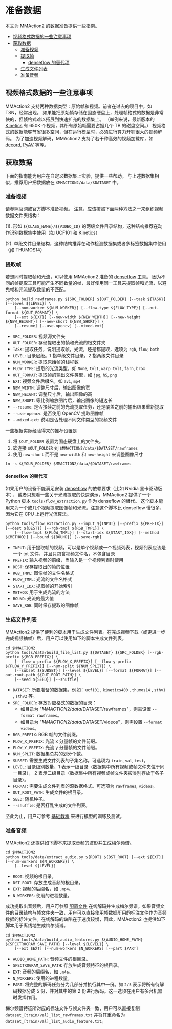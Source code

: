 # 准备数据

本文为 MMAction2 的数据准备提供一些指南。

<!-- TOC -->

- [视频格式数据的一些注意事项](#视频格式数据的一些注意事项)
- [获取数据](#获取数据)
  - [准备视频](#准备视频)
  - [提取帧](#提取帧)
    - [denseflow 的替代项](#denseflow-的替代项)
  - [生成文件列表](#生成文件列表)
  - [准备音频](#准备音频)

<!-- TOC -->

## 视频格式数据的一些注意事项

MMAction2 支持两种数据类型：原始帧和视频。前者在过去的项目中，如 TSN，经常出现。
如果能把原始帧存储在固态硬盘上，处理帧格式的数据是非常快的，但帧格式难以拓展到快速扩充的数据集上。
（举例来说，最新版本的 [Kinetics](https://deepmind.com/research/open-source/open-source-datasets/kinetics/) 有 650K 个视频，其所有原始帧需要占据几个 TB 的磁盘空间。）
视频格式的数据能够节省很多空间，但在运行模型时，必须进行算力开销很大的视频解码。
为了加速视频解码，MMAction2 支持了若干种高效的视频加载库，如 [decord](https://github.com/zhreshold/decord), [PyAV](https://github.com/PyAV-Org/PyAV) 等等。

## 获取数据

下面的指南能为用户在自定义数据集上实验，提供一些帮助。
与上述数据集相似，推荐用户把数据放在 `$MMACTION2/data/$DATASET` 中。

### 准备视频

请参照官网或官方脚本准备视频。
注意，应该按照下面两种方法之一来组织视频数据文件夹结构：

(1). 形如 `${CLASS_NAME}/${VIDEO_ID}` 的两级文件目录结构，这种结构推荐在动作识别数据集中使用（如 UCF101 和 Kinetics）

(2). 单级文件目录结构，这种结构推荐在动作检测数据集或者多标签数据集中使用（如 THUMOS14）

### 提取帧

若想同时提取帧和光流，可以使用 MMAction2 准备的 [denseflow](https://github.com/open-mmlab/denseflow) 工具。
因为不同的帧提取工具可能产生不同数量的帧，最好使用同一工具来提取帧和光流，以避免帧和光流提取数量的不匹配。

```shell
python build_rawframes.py ${SRC_FOLDER} ${OUT_FOLDER} [--task ${TASK}] [--level ${LEVEL}] \
    [--num-worker ${NUM_WORKER}] [--flow-type ${FLOW_TYPE}] [--out-format ${OUT_FORMAT}] \
    [--ext ${EXT}] [--new-width ${NEW_WIDTH}] [--new-height ${NEW_HEIGHT}] [--new-short ${NEW_SHORT}] \
    [--resume] [--use-opencv] [--mixed-ext]
```

- `SRC_FOLDER`: 视频源文件夹
- `OUT_FOLDER`: 存储提取出的帧和光流的根文件夹
- `TASK`: 提取任务，说明提取帧，光流，还是都提取，选项为 `rgb`, `flow`, `both`
- `LEVEL`: 目录层级。1 指单级文件目录，2 指两级文件目录
- `NUM_WORKER`: 提取原始帧的线程数
- `FLOW_TYPE`: 提取的光流类型，如 `None`, `tvl1`, `warp_tvl1`, `farn`, `brox`
- `OUT_FORMAT`: 提取帧的输出文件类型，如 `jpg`, `h5`, `png`
- `EXT`: 视频文件后缀名，如 `avi`, `mp4`
- `NEW_WIDTH`: 调整尺寸后，输出图像的宽
- `NEW_HEIGHT`: 调整尺寸后，输出图像的高
- `NEW_SHORT`: 等比例缩放图片后，输出图像的短边长
- `--resume`: 是否接续之前的光流提取任务，还是覆盖之前的输出结果重新提取
- `--use-opencv`: 是否使用 OpenCV 提取图像帧
- `--mixed-ext`: 说明是否处理不同文件类型的视频文件

一些根据实际经验得来的推荐设置是

1. 将 `$OUT_FOLDER` 设置为固态硬盘上的文件夹。
2. 软连接 `$OUT_FOLDER` 到 `$MMACTION2/data/$DATASET/rawframes`
3. 使用 `new-short` 而不是 `new-width` 和 `new-height` 来调整图像尺寸

```shell
ln -s ${YOUR_FOLDER} $MMACTION2/data/$DATASET/rawframes
```

#### denseflow 的替代项

如果用户的设备不能满足安装 [denseflow](https://github.com/open-mmlab/denseflow) 的依赖要求（比如 Nvidia 显卡驱动版本），
或者只想看一些关于光流提取的快速演示，MMAction2 提供了一个 Python 脚本 `tools/flow_extraction.py` 作为 denseflow 的替代。
这个脚本能用来为一个或几个视频提取图像帧和光流。注意这个脚本比 denseflow 慢很多，因为它在 CPU 上运行光流算法。

```shell
python tools/flow_extraction.py --input ${INPUT} [--prefix ${PREFIX}] [--dest ${DEST}] [--rgb-tmpl ${RGB_TMPL}] \
    [--flow-tmpl ${FLOW_TMPL}] [--start-idx ${START_IDX}] [--method ${METHOD}] [--bound ${BOUND}] [--save-rgb]
```

- `INPUT`: 用于提取帧的视频，可以是单个视频或一个视频列表，视频列表应该是一个 txt 文件，并且只包含视频文件名，不包含目录
- `PREFIX`: 输入视频的前缀，当输入是一个视频列表时使用
- `DEST`: 保存提取出的帧的位置
- `RGB_TMPL`: 图像帧的文件名格式
- `FLOW_TMPL`: 光流的文件名格式
- `START_IDX`: 提取帧的开始索引
- `METHOD`: 用于生成光流的方法
- `BOUND`: 光流的最大值
- `SAVE_RGB`: 同时保存提取的图像帧

### 生成文件列表

MMAction2 提供了便利的脚本用于生成文件列表。在完成视频下载（或更进一步完成视频抽帧）后，用户可以使用如下的脚本生成文件列表。

```shell
cd $MMACTION2
python tools/data/build_file_list.py ${DATASET} ${SRC_FOLDER} [--rgb-prefix ${RGB_PREFIX}] \
    [--flow-x-prefix ${FLOW_X_PREFIX}] [--flow-y-prefix ${FLOW_Y_PREFIX}] [--num-split ${NUM_SPLIT}] \
    [--subset ${SUBSET}] [--level ${LEVEL}] [--format ${FORMAT}] [--out-root-path ${OUT_ROOT_PATH}] \
    [--seed ${SEED}] [--shuffle]
```

- `DATASET`: 所要准备的数据集，例如：`ucf101` , `kinetics400` , `thumos14` , `sthv1` , `sthv2` 等。
- `SRC_FOLDER`: 存放对应格式的数据的目录：
  - 如目录为 "$MMACTION2/data/$DATASET/rawframes"，则需设置 `--format rawframes`。
  - 如目录为 "$MMACTION2/data/$DATASET/videos"，则需设置 `--format videos`。
- `RGB_PREFIX`: RGB 帧的文件前缀。
- `FLOW_X_PREFIX`: 光流 x 分量帧的文件前缀。
- `FLOW_Y_PREFIX`: 光流 y 分量帧的文件前缀。
- `NUM_SPLIT`: 数据集总共的划分个数。
- `SUBSET`: 需要生成文件列表的子集名称。可选项为 `train`, `val`, `test`。
- `LEVEL`: 目录级别数量，1 表示一级目录（数据集中所有视频或帧文件夹位于同一目录）， 2 表示二级目录（数据集中所有视频或帧文件夹按类别存放于各子目录）。
- `FORMAT`: 需要生成文件列表的源数据格式。可选项为 `rawframes`, `videos`。
- `OUT_ROOT_PATH`: 生成文件的根目录。
- `SEED`: 随机种子。
- `--shuffle`: 是否打乱生成的文件列表。

至此为止，用户可参考 [基础教程](getting_started.md) 来进行模型的训练及测试。

### 准备音频

MMAction2 还提供如下脚本来提取音频的波形并生成梅尔频谱。

```shell
cd $MMACTION2
python tools/data/extract_audio.py ${ROOT} ${DST_ROOT} [--ext ${EXT}] [--num-workers ${N_WORKERS}] \
    [--level ${LEVEL}]
```

- `ROOT`: 视频的根目录。
- `DST_ROOT`: 存放生成音频的根目录。
- `EXT`: 视频的后缀名，如 `.mp4`。
- `N_WORKERS`: 使用的进程数量。

成功提取出音频后，用户可参照 [配置文件](/configs/audio_recognition/tsn_r50_64x1x1_kinetics400_audio.py) 在线解码并生成梅尔频谱。如果音频文件的目录结构与帧文件夹一致，用户可以直接使用帧数据所用的标注文件作为音频数据的标注文件。在线解码的缺陷在于速度较慢，因此，MMAction2 也提供如下脚本用于离线地生成梅尔频谱。

```shell
cd $MMACTION2
python tools/data/build_audio_features.py ${AUDIO_HOME_PATH} ${SPECTROGRAM_SAVE_PATH} [--level ${LEVEL}] \
    [--ext $EXT] [--num-workers $N_WORKERS] [--part $PART]
```

- `AUDIO_HOME_PATH`: 音频文件的根目录。
- `SPECTROGRAM_SAVE_PATH`: 存放生成音频特征的根目录。
- `EXT`: 音频的后缀名，如 `.m4a`。
- `N_WORKERS`: 使用的进程数量。
- `PART`: 将完整的解码任务分为几部分并执行其中一份。如 `2/5` 表示将所有待解码数据分成 5 份，并对其中的第 2 份进行解码。这一选项在用户有多台机器时发挥作用。

梅尔频谱特征所对应的标注文件与帧文件夹一致，用户可以直接复制 `dataset_[train/val]_list_rawframes.txt` 并将其重命名为 `dataset_[train/val]_list_audio_feature.txt`。
